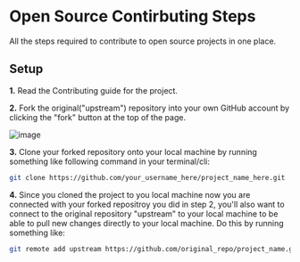 # Open Source Contirbuting Steps
All the steps required to contribute to open source projects in one place.

## Setup

**1.** Read the Contributing guide for the project.

**2.** Fork the original("upstream") repository into your own GitHub account by clicking the
"fork" button at the top of the page.

![image](https://user-images.githubusercontent.com/90851899/195864012-11bf207c-abb7-418e-8f90-7f4be42984da.png)

**3.** Clone your forked repository onto your local machine by running something like
following command in your terminal/cli:
```bash
git clone https://github.com/your_username_here/project_name_here.git
```

**4.** Since you cloned the project to you local machine now you are connected with your forked
repositroy you did in step 2, you'll also want to connect to the original repository "upstream"
to your local machine to be able to pull new changes directly to your local machine. Do this by
running something like:
```bash
git remote add upstream https://github.com/original_repo/project_name.git
```
